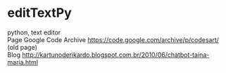 # editTextPy
python, text editor
<br>
Page Google Code Archive https://code.google.com/archive/p/codesart/ (old page)
<br>
Blog http://kartunoderikardo.blogspot.com.br/2010/06/chatbot-taina-maria.html
